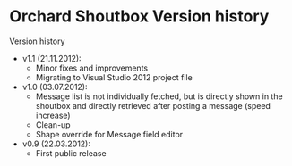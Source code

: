 # Orchard Shoutbox Version history



Version history

- v1.1 (21.11.2012):
	- Minor fixes and improvements
	- Migrating to Visual Studio 2012 project file
- v1.0 (03.07.2012):
	- Message list is not individually fetched, but is directly shown in the shoutbox and directly retrieved after posting a message (speed increase)
	- Clean-up
	- Shape override for Message field editor
- v0.9 (22.03.2012): 
	- First public release